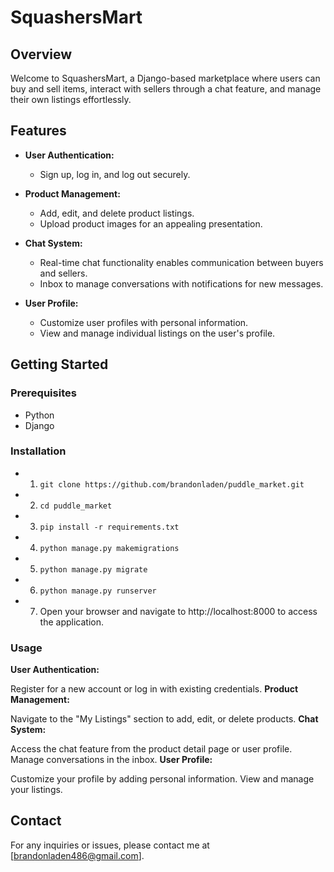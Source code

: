 # SquashersMart

## Overview

Welcome to SquashersMart, a Django-based marketplace where users can buy and sell items, interact with sellers through a chat feature, and manage their own listings effortlessly.

## Features

- **User Authentication:**
  - Sign up, log in, and log out securely.

- **Product Management:**
  - Add, edit, and delete product listings.
  - Upload product images for an appealing presentation.

- **Chat System:**
  - Real-time chat functionality enables communication between buyers and sellers.
  - Inbox to manage conversations with notifications for new messages.

- **User Profile:**
  - Customize user profiles with personal information.
  - View and manage individual listings on the user's profile.

## Getting Started

### Prerequisites

- Python
- Django

### Installation

- 1. `git clone https://github.com/brandonladen/puddle_market.git`
- 2. `cd puddle_market`
- 3. `pip install -r requirements.txt`
- 4. `python manage.py makemigrations`
- 5. `python manage.py migrate`
- 6. `python manage.py runserver`
- 7. Open your browser and navigate to http://localhost:8000 to access the application.

### Usage
**User Authentication:**

Register for a new account or log in with existing credentials.
**Product Management:**

Navigate to the "My Listings" section to add, edit, or delete products.
**Chat System:**

Access the chat feature from the product detail page or user profile.
Manage conversations in the inbox.
**User Profile:**

Customize your profile by adding personal information.
View and manage your listings.

## Contact
For any inquiries or issues, please contact me at [brandonladen486@gmail.com].